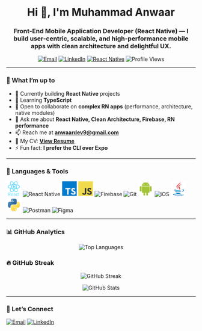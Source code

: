 <!-- Profile Header -->
<h1 align="center">Hi 👋, I'm Muhammad Anwaar</h1>
<h3 align="center">
Front-End Mobile Application Developer (React Native) — I build user-centric, scalable, and high-performance mobile apps with clean architecture and delightful UX.
</h3>

<p align="center">
  <a href="mailto:anwaardev9@gmail.com"><img alt="Email" src="https://img.shields.io/badge/Email-anwaardev9%40gmail.com-red?logo=gmail"></a>
  <!-- TODO: fix your LinkedIn slug (remove space) -->
  <a href="https://www.linkedin.com/in/muhammad-anwaar" target="_blank"><img alt="LinkedIn" src="https://img.shields.io/badge/LinkedIn-Muhammad%20Anwaar-0A66C2?logo=linkedin"></a>
  <a href="https://reactnative.dev" target="_blank"><img alt="React Native" src="https://img.shields.io/badge/React%20Native-Expert-61DAFB?logo=react"></a>
  <img alt="Profile Views" src="https://komarev.com/ghpvc/?username=muhammadanwaar9&style=flat&color=blue" />
</p>

---

### 🚀 What I’m up to
- 🔭 Currently building **React Native** projects
- 🌱 Learning **TypeScript**
- 👯 Open to collaborate on **complex RN apps** (performance, architecture, native modules)
- 💬 Ask me about **React Native, Clean Architecture, Firebase, RN performance**
- 📫 Reach me at **anwaardev9@gmail.com**
- 📄 My CV: **[View Resume](https://drive.google.com/file/d/1H1DFUhWzwVjexw5bvz-jxjGqD9b20QfU/view?usp=sharing)**
- ⚡ Fun fact: **I prefer the CLI over Expo**

---

### 🧰 Languages & Tools
<p align="left">
  <img src="https://raw.githubusercontent.com/devicons/devicon/master/icons/react/react-original-wordmark.svg" alt="React" height="40"/>
  <img src="https://reactnative.dev/img/header_logo.svg" alt="React Native" height="40"/>
  <img src="https://raw.githubusercontent.com/devicons/devicon/master/icons/typescript/typescript-original.svg" alt="TypeScript" height="40"/>
  <img src="https://raw.githubusercontent.com/devicons/devicon/master/icons/javascript/javascript-original.svg" alt="JavaScript" height="40"/>
  <img src="https://www.vectorlogo.zone/logos/firebase/firebase-icon.svg" alt="Firebase" height="40"/>
  <img src="https://www.vectorlogo.zone/logos/git-scm/git-scm-icon.svg" alt="Git" height="40"/>
  <img src="https://raw.githubusercontent.com/devicons/devicon/master/icons/android/android-original.svg" alt="Android" height="40"/>
  <img src="https://raw.githubusercontent.com/devicons/devicon/master/icons/ios/ios-original.svg" alt="iOS" height="40"/>
  <img src="https://raw.githubusercontent.com/devicons/devicon/master/icons/java/java-original.svg" alt="Java" height="40"/>
  <img src="https://raw.githubusercontent.com/devicons/devicon/master/icons/python/python-original.svg" alt="Python" height="40"/>
  <img src="https://www.vectorlogo.zone/logos/getpostman/getpostman-icon.svg" alt="Postman" height="40"/>
  <img src="https://www.vectorlogo.zone/logos/figma/figma-icon.svg" alt="Figma" height="40"/>
</p>

---

### 📊 GitHub Analytics
<p align="center">
  <!-- Top Languages -->
  <img
    src="https://github-readme-stats.vercel.app/api/top-langs/?username=muhammadanwaar9&layout=compact&langs_count=8&theme=github_dark&hide_border=true"
    alt="Top Languages"
    height="165"
/>
</p>

### 🔥 GitHub Streak
<p align="center">
  <img
    src="https://streak-stats.demolab.com?user=muhammadanwaar9&theme=github-dark&hide_border=true"
    alt="GitHub Streak"
    height="165"
  />
</p>

<!-- Optional: overall stats card -->
<p align="center">
  <img
    src="https://github-readme-stats.vercel.app/api?username=muhammadanwaar9&show_icons=true&theme=github_dark&hide_border=true"
    alt="GitHub Stats"
    height="165"
/>
</p>

---

### 🤝 Let’s Connect
<p align="left">
  <a href="mailto:anwaardev9@gmail.com"><img alt="Email" src="https://img.shields.io/badge/Email-anwaardev9%40gmail.com-red?logo=gmail"></a>
  <a href="https://www.linkedin.com/in/muhammad-anwaar" target="_blank"><img alt="LinkedIn" src="https://img.shields.io/badge/LinkedIn-Connect-0A66C2?logo=linkedin"></a>
</p>
